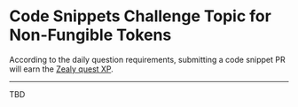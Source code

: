 # Code Snippets Challenge Topic for Non-Fungible Tokens

According to the daily question requirements, submitting a code snippet PR will earn the [Zealy quest XP](https://zealy.io/c/flow-community/questboard).

---

TBD
